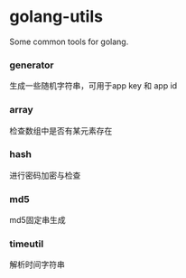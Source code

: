 # golang-utils

Some common tools for golang.

### generator

生成一些随机字符串，可用于app key 和 app id

### array

检查数组中是否有某元素存在

### hash

进行密码加密与检查

### md5

md5固定串生成

### timeutil

解析时间字符串